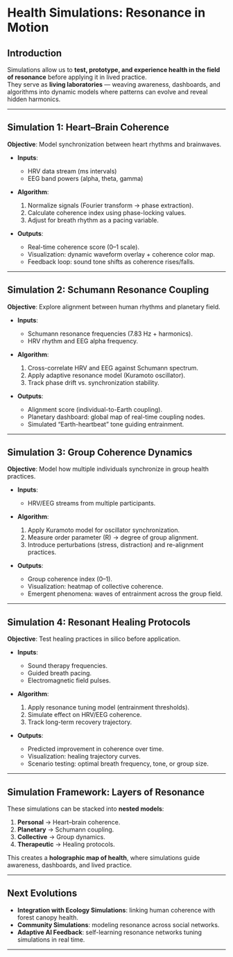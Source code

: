 # Health Simulations: Resonance in Motion

## Introduction
Simulations allow us to **test, prototype, and experience health in the field of resonance** before applying it in lived practice.  
They serve as **living laboratories** — weaving awareness, dashboards, and algorithms into dynamic models where patterns can evolve and reveal hidden harmonics.

---

## Simulation 1: Heart–Brain Coherence
**Objective**: Model synchronization between heart rhythms and brainwaves.  

- **Inputs**:  
  - HRV data stream (ms intervals)  
  - EEG band powers (alpha, theta, gamma)  

- **Algorithm**:  
  1. Normalize signals (Fourier transform → phase extraction).  
  2. Calculate coherence index using phase-locking values.  
  3. Adjust for breath rhythm as a pacing variable.  

- **Outputs**:  
  - Real-time coherence score (0–1 scale).  
  - Visualization: dynamic waveform overlay + coherence color map.  
  - Feedback loop: sound tone shifts as coherence rises/falls.  

---

## Simulation 2: Schumann Resonance Coupling
**Objective**: Explore alignment between human rhythms and planetary field.  

- **Inputs**:  
  - Schumann resonance frequencies (7.83 Hz + harmonics).  
  - HRV rhythm and EEG alpha frequency.  

- **Algorithm**:  
  1. Cross-correlate HRV and EEG against Schumann spectrum.  
  2. Apply adaptive resonance model (Kuramoto oscillator).  
  3. Track phase drift vs. synchronization stability.  

- **Outputs**:  
  - Alignment score (individual-to-Earth coupling).  
  - Planetary dashboard: global map of real-time coupling nodes.  
  - Simulated “Earth-heartbeat” tone guiding entrainment.  

---

## Simulation 3: Group Coherence Dynamics
**Objective**: Model how multiple individuals synchronize in group health practices.  

- **Inputs**:  
  - HRV/EEG streams from multiple participants.  

- **Algorithm**:  
  1. Apply Kuramoto model for oscillator synchronization.  
  2. Measure order parameter (R) → degree of group alignment.  
  3. Introduce perturbations (stress, distraction) and re-alignment practices.  

- **Outputs**:  
  - Group coherence index (0–1).  
  - Visualization: heatmap of collective coherence.  
  - Emergent phenomena: waves of entrainment across the group field.  

---

## Simulation 4: Resonant Healing Protocols
**Objective**: Test healing practices in silico before application.  

- **Inputs**:  
  - Sound therapy frequencies.  
  - Guided breath pacing.  
  - Electromagnetic field pulses.  

- **Algorithm**:  
  1. Apply resonance tuning model (entrainment thresholds).  
  2. Simulate effect on HRV/EEG coherence.  
  3. Track long-term recovery trajectory.  

- **Outputs**:  
  - Predicted improvement in coherence over time.  
  - Visualization: healing trajectory curves.  
  - Scenario testing: optimal breath frequency, tone, or group size.  

---

## Simulation Framework: Layers of Resonance
These simulations can be stacked into **nested models**:  

1. **Personal** → Heart–brain coherence.  
2. **Planetary** → Schumann coupling.  
3. **Collective** → Group dynamics.  
4. **Therapeutic** → Healing protocols.  

This creates a **holographic map of health**, where simulations guide awareness, dashboards, and lived practice.  

---

## Next Evolutions
- **Integration with Ecology Simulations**: linking human coherence with forest canopy health.  
- **Community Simulations**: modeling resonance across social networks.  
- **Adaptive AI Feedback**: self-learning resonance networks tuning simulations in real time.  

---
